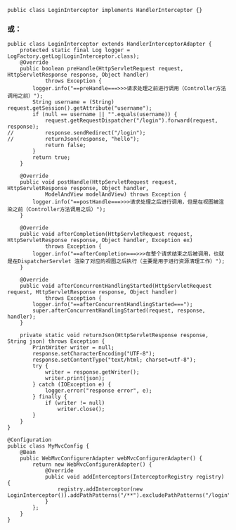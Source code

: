 
    public class LoginInterceptor implements HandlerInterceptor {}
    
###     或：

    public class LoginInterceptor extends HandlerInterceptorAdapter {
    	protected static final Log logger = LogFactory.getLog(LoginInterceptor.class);
    	@Override
    	public boolean preHandle(HttpServletRequest request, HttpServletResponse response, Object handler)
    			throws Exception {
    		logger.info("==preHandle===>>>请求处理之前进行调用（Controller方法调用之前）");
    		String username = (String) request.getSession().getAttribute("username");
    		if (null == username || "".equals(username)) {
    			request.getRequestDispatcher("/login").forward(request, response);
    //			response.sendRedirect("/login");
    //			returnJson(response, "hello");
    			return false;
    		}
    		return true;
    	}
    
    	@Override
    	public void postHandle(HttpServletRequest request, HttpServletResponse response, Object handler,
    			ModelAndView modelAndView) throws Exception {
    		logger.info("==postHandle===>>>请求处理之后进行调用，但是在视图被渲染之前（Controller方法调用之后）");
    	}
    
    	@Override
    	public void afterCompletion(HttpServletRequest request, HttpServletResponse response, Object handler, Exception ex)
    			throws Exception {
    		logger.info("==afterCompletion===>>>在整个请求结束之后被调用，也就是在DispatcherServlet 渲染了对应的视图之后执行（主要是用于进行资源清理工作）");
    	}
    
    	@Override
    	public void afterConcurrentHandlingStarted(HttpServletRequest request, HttpServletResponse response, Object handler)
    			throws Exception {
    		logger.info("==afterConcurrentHandlingStarted===");
    		super.afterConcurrentHandlingStarted(request, response, handler);
    	}
    	
    	private static void returnJson(HttpServletResponse response, String json) throws Exception {
    		PrintWriter writer = null;
    		response.setCharacterEncoding("UTF-8");
    		response.setContentType("text/html; charset=utf-8");
    		try {
    			writer = response.getWriter();
    			writer.print(json);
    		} catch (IOException e) {
    			logger.error("response error", e);
    		} finally {
    			if (writer != null)
    				writer.close();
    		}
    	}
    }

    @Configuration
    public class MyMvcConfig {
    	@Bean
    	public WebMvcConfigurerAdapter webMvcConfigurerAdapter() {
    		return new WebMvcConfigurerAdapter() {
    			@Override
    			public void addInterceptors(InterceptorRegistry registry) {
    				registry.addInterceptor(new LoginInterceptor()).addPathPatterns("/**").excludePathPatterns("/login");
    			}
    		};
    	}
    }
